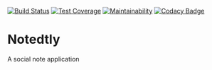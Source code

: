 [![Build Status](https://travis-ci.com/mycok/Notedtly.svg?branch=develop)](https://travis-ci.com/mycok/Notedtly) [![Test Coverage](https://api.codeclimate.com/v1/badges/6de770d9ac07f5d5b423/test_coverage)](https://codeclimate.com/github/mycok/Notedtly/test_coverage) [![Maintainability](https://api.codeclimate.com/v1/badges/6de770d9ac07f5d5b423/maintainability)](https://codeclimate.com/github/mycok/Notedtly/maintainability) [![Codacy Badge](https://api.codacy.com/project/badge/Grade/13a255f201fd404498d8838aaa759a30)](https://www.codacy.com/manual/mycok/Notedtly?utm_source=github.com&amp;utm_medium=referral&amp;utm_content=mycok/Notedtly&amp;utm_campaign=Badge_Grade)

# Notedtly
A social note application
